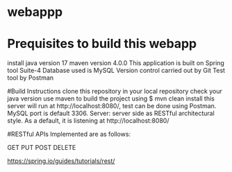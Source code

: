 # webappp
# Prequisites to build this webapp

install java version 17
maven version 4.0.0
This application is built on Spring tool Suite-4 
Database used is MySQL
Version control carried out by Git
Test tool by Postman

#Build Instructions
clone this repository in your local repository
check your java version
use maven to build the project using $ mvn clean install
this server will run at http://localhost:8080/, test can be done using Postman.
MySQL port is default 3306.
Server: server side as RESTful architectural style. 
As a default, it is listening at http://localhost:8080/

#RESTful APIs Implemented are as follows:

GET 
PUT
POST
DELETE

https://spring.io/guides/tutorials/rest/